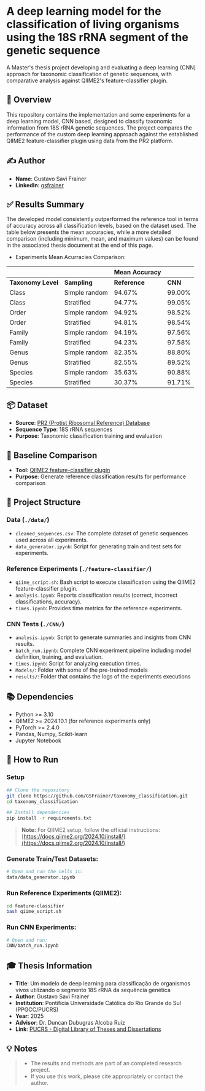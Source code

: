 # A deep learning model for the classification of living organisms using the 18S rRNA segment of the genetic sequence

A Master's thesis project developing and evaluating a deep learning (CNN) approach for taxonomic classification of genetic sequences, with comparative analysis against QIIME2's feature-classifier plugin.

## 📖 Overview

This repository contains the implementation and some experiments for a deep learning model, CNN based, designed to classify taxonomic information from 18S rRNA genetic sequences. The project compares the performance of the custom deep learning approach against the established QIIME2 feature-classifier plugin using data from the PR2 platform.

## ✍️ Author

- **Name**: Gustavo Savi Frainer
- **LinkedIn**: [gsfrainer](https://www.linkedin.com/in/gsfrainer/)

## ✅ Results Summary

The developed model consistently outperformed the reference tool in terms of accuracy across all classification levels, based on the dataset used. The table below presents the mean accuracies, while a more detailed comparison (including minimum, mean, and maximum values) can be found in the associated thesis document at the end of this page.

* Experiments Mean Acurracies Comparison:

|                   |                   | Mean Accuracy |               |
|-------------------|-------------------|---------------|---------------|
|**Taxonomy Level** | **Sampling**      | **Reference** | **CNN**       |
|Class              | Simple random     | 94.67%        | 99.00%        |
|Class              | Stratified        | 94.77%        | 99.05%        |
|Order              | Simple random     | 94.92%        | 98.52%        |
|Order              | Stratified        | 94.81%        | 98.54%        |
|Family             | Simple random     | 94.19%        | 97.56%        |
|Family             | Stratified        | 94.23%        | 97.58%        |
|Genus              | Simple random     | 82.35%        | 88.80%        |
|Genus              | Stratified        | 82.55%        | 89.52%        |
|Species            | Simple random     | 35.63%        | 90.88%        |
|Species            | Stratified        | 30.37%        | 91.71%        |



## 📦 Dataset

- **Source**: [PR2 (Protist Ribosomal Reference) Database](https://pr2-database.org/)
- **Sequence Type**: 18S rRNA sequences
- **Purpose**: Taxonomic classification training and evaluation

## 🔬 Baseline Comparison
- **Tool**: [QIIME2 feature-classifier plugin](https://docs.qiime2.org/2024.10/tutorials/feature-classifier/)
- **Purpose**: Generate reference classification results for performance comparison


## 📁 Project Structure

### Data (`./data/`)

- `cleaned_sequences.csv`: The complete dataset of genetic sequences used across all experiments.
- `data_generator.ipynb`: Script for generating train and test sets for experiments.


### Reference Experiments (`./feature-classifier/`)

- `qiime_script.sh`: Bash script to execute classification using the QIIME2 feature-classifier plugin.
- `analysis.ipynb`: Reports classification results (correct, incorrect classifications, accuracy).
- `times.ipynb`: Provides time metrics for the reference experiments.


### CNN Tests (`./CNN/`)

- `analysis.ipynb`: Script to generate summaries and insights from CNN results.
- `batch_run.ipynb`: Complete CNN experiment pipeline including model definition, training, and evaluation.
- `times.ipynb`: Script for analyzing execution times.
- `Models/`: Folder with some of the pre-treined models
- `results/`: Folder that contains the logs of the experiments executions


## 📚 Dependencies

* Python >= 3.10
* QIIME2 >= 2024.10.1 (for reference experiments only)
* PyTorch >= 2.4.0
* Pandas, Numpy, Scikit-learn
* Jupyter Notebook


## 🚀 How to Run

### Setup
```bash
## Clone the repository
git clone https://github.com/GSFrainer/taxonomy_classification.git
cd taxonomy_classification

## Install dependencies
pip install -r requirements.txt
```

> **Note:** 
> For QIIME2 setup, follow the official instructions:
> [https://docs.qiime2.org/2024.10/install/](https://docs.qiime2.org/2024.10/install/)

### Generate Train/Test Datasets:
   ```bash
   # Open and run the cells in:
   data/data_generator.ipynb
   ```

### Run Reference Experiments (QIIME2):
   ```bash
   cd feature-classifier
   bash qiime_script.sh
   ```

### Run CNN Experiments:

   ```bash
   # Open and run:
   CNN/batch_run.ipynb
   ```


## 🎓 Thesis Information

- **Title**: Um modelo de deep learning para classificação de organismos vivos utilizando o segmento 18S rRNA da sequência genética
- **Author**: Gustavo Savi Frainer
- **Institution**: Pontifícia Universidade Católica do Rio Grande do Sul (PPGCC/PUCRS)
- **Year**: 2025
- **Advisor**: Dr. Duncan Dubugras Alcoba Ruiz
- **Link**: [PUCRS - Digital Library of Theses and Dissertations](https://tede2.pucrs.br/tede2/handle/tede/11711)


## 💡 Notes

> * The results and methods are part of an completed research project.
> * If you use this work, please cite appropriately or contact the author.


